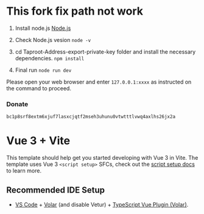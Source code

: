 # This fork fix path not work

1. Install node.js [Node.js](https://nodejs.org/en/download)    
2. Check Node.js vesion
`node -v`

3. cd Taproot-Address-export-private-key folder and install the necessary dependencies. `npm install`

4. Final run `node run dev`

Please open your web browser and enter `127.0.0.1:xxxx` as instructed on the command to proceed.

### Donate  
`bc1p8srf8extm6xjuf7lasxcjqtf2mseh3uhunu0vtwtttlvwq4axlhs26jx2a`

# Vue 3 + Vite

This template should help get you started developing with Vue 3 in Vite. The template uses Vue 3 `<script setup>` SFCs, check out the [script setup docs](https://v3.vuejs.org/api/sfc-script-setup.html#sfc-script-setup) to learn more.

## Recommended IDE Setup

- [VS Code](https://code.visualstudio.com/) + [Volar](https://marketplace.visualstudio.com/items?itemName=Vue.volar) (and disable Vetur) + [TypeScript Vue Plugin (Volar)](https://marketplace.visualstudio.com/items?itemName=Vue.vscode-typescript-vue-plugin).

